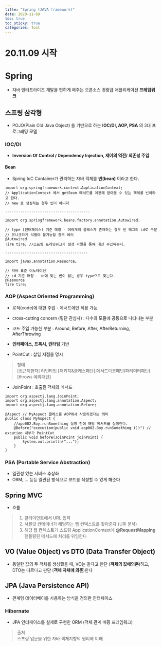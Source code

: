 ```yaml
---
title: "Spring (JAVA framework)"
date: 2020-11-09
toc: true
toc_sticky: true
categories: Tool
---
```

# 20.11.09 시작

# Spring
- 자바 엔터프라이즈 개발을 편하게 해주는 오픈소스 경량급 애플리케이션 __프레임워크__



## 스프링 삼각형
- POJO(Plain Old Java Object) 를 기반으로 하는 __IOC/DI, AOP, PSA__ 의 3대 프로그래밍 모델

### IOC/DI
- __Inversion Of Control / Dependency Injection, 제어의 역전/ 의존성 주입__


#### Bean
- Spring IoC Container가 관리하는 자바 객체를 __빈(bean)__ 이라고 한다.

```
import org.springframework.context.ApplicationContext;
// ApplicationContext 에서 getBean 메서드를 이용해 받아올 수 있는 객체를 빈이라고 한다.
// new 로 생성하는 경우 빈이 아니다

---------------------------------------

import org.springframework.beans.factory.annotation.Autowired;

// type (인터페이스) 기준 매칭 - 여러개의 클래스가 존재하는 경우 빈 태그의 id로 구분
// 유니크하게 식별이 불가능할 경우 에러
@Autowired  
Tire tire; //스프링 프레임워크가 설정 파일을 통해 대신 주입해준다.

--------------------------------------

import javax.annotation.Resuorce;

// 자바 표준 어노테이션
// id 기준 매칭 - id에 맞는 빈이 없는 경우 type으로 찾는다.
@Resource
Tire tire;

```

### AOP (Aspect Oriented Programming)
- 로직(code)에 대한 주입 - 메서드에만 적용 가능
- cross-cutting concern (횡단 관심사) : 다수의 모듈에 공통으로 나타나는 부분
- 코드 주입 가능한 부분 : Around, Before, After, AfterReturning, AfterThrowing
- __인터페이스, 프록시, 런타임__ 기반

- PointCut : 삽입 지점을 명시 
> 형태   
> [접근제한자] 리턴타입 [패키지&클래스패턴].메서드이름패턴(파리미터패턴) [throws 예외패턴]

- JoinPoint : 호출된 객체의 메서드

```
import org.aspectj.lang.JoinPoint;
import org.aspectj.lang.annotation.Aspect;
import org.aspectj.lang.annotation.Before;

@Aspect // MyAspect 클래스를 AOP에서 사용하겠다는 의미
public class MyAspect {
    //apo002.Boy.runSomething 실행 전에 해당 메서드를 실행한다.
	@Before("execution(public void aop002.Boy.runSomething ())") // excution 내부가 PointCut
	public void before(JoinPoint joinPoint) {
		System.out.println("...");
	}
}

```

### PSA (Portable Service Abstraction)
- 일관성 있는 서비스 추상화
- ORM, ... 등등 일관된 방식으로 코드를 작성할 수 있게 해준다



## Spring MVC 
- 흐름
> 1. 클라이언트에서 URL 입력   
> 2. 서블릿 컨테이너가 해당하는 웹 컨텍스트를 찾아준다 (URl 분석)   
> 3. 해당 웹 컨텍스트가 스프링 ApplicationContext에 __@RequestMapping__ 핸들링된 메서드에 처리를 위임한다


## VO (Value Object) vs DTO (Data Transfer Object) 
- 동일한 값의 두 객체를 생성했을 때, VO는 같다고 판단 (__객체의 값에의존__)하고, DTO는 다르다고 판단 (__객체 자체에 의존__)한다





## JPA (Java Persistence API)
- 관계형 데이터베이를 사용하는 방식을 정의한 인터페이스

### Hibernate
- JPA 인터페이스를 실제로 구현한 ORM (객체 관계 매핑 프레임워크)





















   
> 출처   
> 스프링 입문을 위한 자바 객체지향의 원리와 이해









